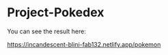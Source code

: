 # Project-Pokedex

You can see the result here:

https://incandescent-blini-fab132.netlify.app/pokemon
